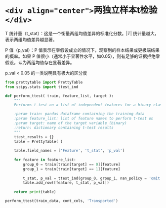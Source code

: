 <!--
 * @Description: 
 * @Author: shadow221213
 * @Date: 2024-01-20 23:32:35
 * @LastEditTime: 2024-02-03 16:45:45
-->

# `<div align="center">`两独立样本t检验`</div>`

T 统计量（t_stat）：这是一个衡量两组均值差异的标准化分数。$|T|$ 统计量越大，表示两组均值差异越显著。

P 值（p_val）：P 值表示在零假设成立的情况下，观察到的样本结果或更极端结果的概率。如果 P 值很小（通常小于显著性水平，如0.05），则有足够的证据拒绝零假设，认为两组均值存在显著差异。

p_val < 0.05 的一类说明具有极大的区分度

```python
from prettytable import PrettyTable
from scipy.stats import ttest_ind

def perform_ttest( train, feature_list, target ):
    """
    Performs t-test on a list of independent features for a binary classification problem

    :param train: pandas dataframe containing the training data
    :param feature_list: list of feature names to perform t-test on
    :param target: name of the target variable (binary)
    :return: dictionary containing t-test results
    """
    ttest_results = {}
    table = PrettyTable( )
  
    table.field_names = ['Feature', 't_stat', 'p_val']
  
    for feature in feature_list:
        group_0 = train[train[target] == 0][feature]
        group_1 = train[train[target] == 1][feature]
      
        t_stat, p_val = ttest_ind(group_0, group_1, nan_policy = 'omit')
        table.add_row([feature, t_stat, p_val])
  
    return print(table)

perform_ttest(train_data, cont_cols, 'Transported')
```
